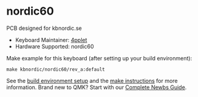 # nordic60

PCB designed for kbnordic.se

* Keyboard Maintainer: [4pplet](https://github.com/4pplet)
* Hardware Supported: nordic60

Make example for this keyboard (after setting up your build environment):

    make kbnordic/nordic60/rev_a:default

See the [build environment setup](https://docs.qmk.fm/#/getting_started_build_tools) and the [make instructions](https://docs.qmk.fm/#/getting_started_make_guide) for more information. Brand new to QMK? Start with our [Complete Newbs Guide](https://docs.qmk.fm/#/newbs).
